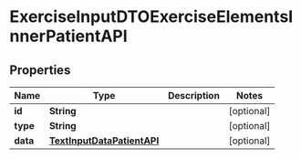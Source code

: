 

# ExerciseInputDTOExerciseElementsInnerPatientAPI


## Properties

| Name | Type | Description | Notes |
|------------ | ------------- | ------------- | -------------|
|**id** | **String** |  |  [optional] |
|**type** | **String** |  |  [optional] |
|**data** | [**TextInputDataPatientAPI**](TextInputDataPatientAPI.md) |  |  [optional] |



